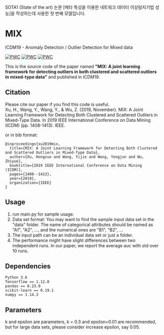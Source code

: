 SOTA1 (State of the art)
논문 [메타 특성을 이용한 네트워크 데이터 이상탐지기법 성능]을 작성하는데 사용한 첫 번째 모델입니다.

# MIX
ICDM19 - Anomaly Detection / Outlier Detection for Mixed data

[![PWC](https://img.shields.io/endpoint.svg?url=https://paperswithcode.com/badge/mix-a-joint-learning-framework-for-detecting/outlier-detection-on-internet-ad)](https://paperswithcode.com/sota/outlier-detection-on-internet-ad?p=mix-a-joint-learning-framework-for-detecting)
[![PWC](https://img.shields.io/endpoint.svg?url=https://paperswithcode.com/badge/mix-a-joint-learning-framework-for-detecting/outlier-detection-on-heart-c)](https://paperswithcode.com/sota/outlier-detection-on-heart-c?p=mix-a-joint-learning-framework-for-detecting)
[![PWC](https://img.shields.io/endpoint.svg?url=https://paperswithcode.com/badge/mix-a-joint-learning-framework-for-detecting/outlier-detection-on-hepatitis)](https://paperswithcode.com/sota/outlier-detection-on-hepatitis?p=mix-a-joint-learning-framework-for-detecting)

This is the source code of the paper named **"MIX: A joint learning framework for detecting outliers in both
clustered and scattered outliers in mixed-type data"** and published in ICDM19.

## Citation
Please cite our paper if you find this code is useful.  
Xu, H., Wang, Y., Wang, Y., & Wu, Z. (2019, November). MIX: A Joint Learning Framework for Detecting Both Clustered and Scattered Outliers in Mixed-Type Data. In 2019 IEEE International Conference on Data Mining (ICDM) (pp. 1408-1413). IEEE.  
  
or in bib format:
```
@inproceedings{xu2019mix,
  title={MIX: A Joint Learning Framework for Detecting Both Clustered and Scattered Outliers in Mixed-Type Data},  
  author={Xu, Hongzuo and Wang, Yijie and Wang, Yongjun and Wu, Zhiyue},  
  booktitle={2019 IEEE International Conference on Data Mining (ICDM)},  
  pages={1408--1413},  
  year={2019},  
  organization={IEEE}  
}  
```  

## Usage
1. run main.py for sample usage.  
2. Data set format: You may want to find the sample input data set in the "data" folder. The name of categorical attributes should be named as "A1", "A2", ..., and the numerical ones are "B1", "B2", ...  
3. The input path can be an individual data set or just a folder.  
4. The performance might have slight differences between two independent runs. In our paper, we report the average auc with std over 10 runs. 


## Dependencies
```
Python 3.6
Tensorflow == 1.12.0
pandas == 0.23.0
scikit-learn == 0.19.1
numpy == 1.14.3
```

## Parameters
k and epsilon are parameters, k = 0.3 and epsilon=0.01 are recommended, but for large data sets, please consider increase epsilon, say 0.05.
